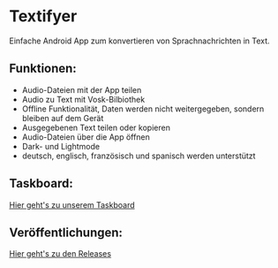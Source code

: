 # Textifyer
Einfache Android App zum konvertieren von Sprachnachrichten in Text.

## Funktionen:
- Audio-Dateien mit der App teilen
- Audio zu Text mit Vosk-Bilbiothek
- Offline Funktionalität, Daten werden nicht weitergegeben, sondern bleiben auf dem Gerät
- Ausgegebenen Text teilen oder kopieren
- Audio-Dateien über die App öffnen
- Dark- und Lightmode
- deutsch, englisch, französisch und spanisch werden unterstützt

## Taskboard:
[Hier geht's zu unserem Taskboard](https://github.com/users/Haainz/projects/6)

## Veröffentlichungen:
[Hier geht's zu den Releases](https://github.com/Haainz/textifyer/releases/)
